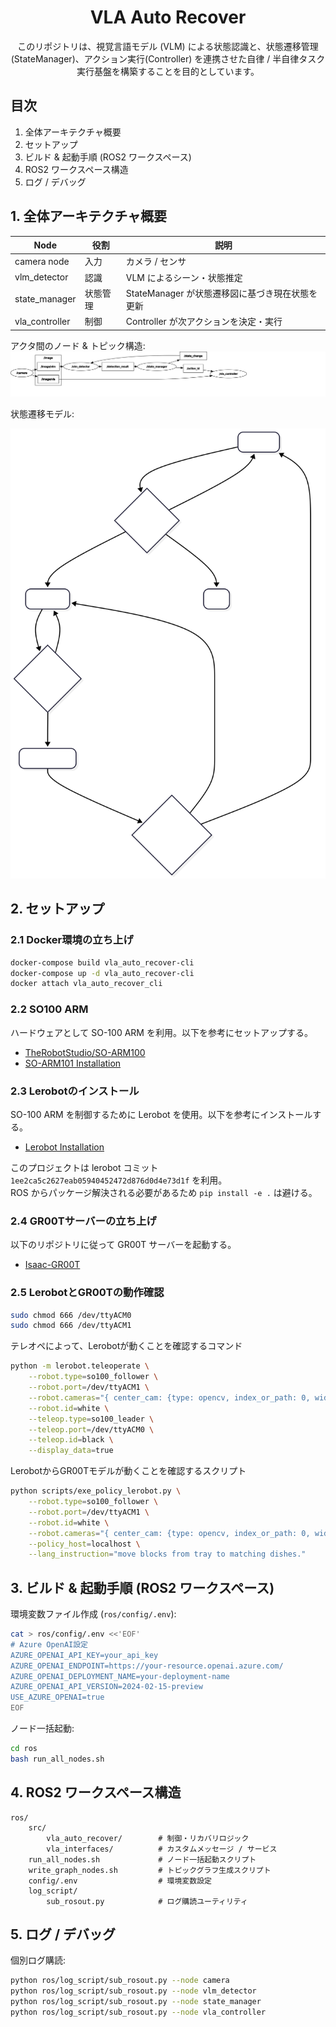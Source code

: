 <div align="center">

# VLA Auto Recover
このリポジトリは、視覚言語モデル (VLM) による状態認識と、状態遷移管理(StateManager)、アクション実行(Controller) を連携させた自律 / 半自律タスク実行基盤を構築することを目的としています。

</div>


## 目次
1. 全体アーキテクチャ概要
2. セットアップ
3. ビルド & 起動手順 (ROS2 ワークスペース)
4. ROS2 ワークスペース構造
5. ログ / デバッグ



## 1. 全体アーキテクチャ概要
| Node | 役割 | 説明 |
|------|--------|------|
| camera node | 入力 | カメラ / センサ |
| vlm_detector | 認識 | VLM によるシーン・状態推定 |
| state_manager | 状態管理 | StateManager が状態遷移図に基づき現在状態を更新 |
| vla_controller | 制御 | Controller が次アクションを決定・実行 |

アクタ間のノード & トピック構造:  
![Node構成](docs/nodes_graph.svg)

状態遷移モデル:  
<p align="center"><img src="docs/system_state.svg" alt="状態遷移図" width="520"></p>



## 2. セットアップ

### 2.1 Docker環境の立ち上げ
```bash
docker-compose build vla_auto_recover-cli
docker-compose up -d vla_auto_recover-cli
docker attach vla_auto_recover_cli
```


### 2.2 SO100 ARM
ハードウェアとして SO-100 ARM を利用。以下を参考にセットアップする。
- [TheRobotStudio/SO-ARM100](https://github.com/TheRobotStudio/SO-ARM100)
- [SO-ARM101 Installation](https://huggingface.co/docs/lerobot/so101)


### 2.3 Lerobotのインストール
SO-100 ARM を制御するために Lerobot を使用。以下を参考にインストールする。
- [Lerobot Installation](https://huggingface.co/docs/lerobot/installation)

このプロジェクトは lerobot コミット `1ee2ca5c2627eab05940452472d876d0d4e73d1f` を利用。  
ROS からパッケージ解決される必要があるため `pip install -e .` は避ける。


### 2.4 GR00Tサーバーの立ち上げ
以下のリポジトリに従って GR00T サーバーを起動する。
- [Isaac-GR00T](https://github.com/NVIDIA/Isaac-GR00T/tree/main)


### 2.5 LerobotとGR00Tの動作確認
``` bash
sudo chmod 666 /dev/ttyACM0
sudo chmod 666 /dev/ttyACM1
```

テレオペによって、Lerobotが動くことを確認するコマンド
``` bash
python -m lerobot.teleoperate \
    --robot.type=so100_follower \
    --robot.port=/dev/ttyACM1 \
    --robot.cameras="{ center_cam: {type: opencv, index_or_path: 0, width: 640, height: 480, fps: 30}, right_cam: {type: opencv, index_or_path: 2, width: 640, height: 480, fps: 30}}" \
    --robot.id=white \
    --teleop.type=so100_leader \
    --teleop.port=/dev/ttyACM0 \
    --teleop.id=black \
    --display_data=true
```

LerobotからGR00Tモデルが動くことを確認するスクリプト
``` bash
python scripts/exe_policy_lerobot.py \
    --robot.type=so100_follower \
    --robot.port=/dev/ttyACM1 \
    --robot.id=white \
    --robot.cameras="{ center_cam: {type: opencv, index_or_path: 0, width: 640, height: 480, fps: 30}, right_cam: {type: opencv, index_or_path: 2, width: 640, height: 480, fps: 30}}" \
    --policy_host=localhost \
    --lang_instruction="move blocks from tray to matching dishes."
```


## 3. ビルド & 起動手順 (ROS2 ワークスペース)

環境変数ファイル作成 (`ros/config/.env`):
```bash
cat > ros/config/.env <<'EOF'
# Azure OpenAI設定
AZURE_OPENAI_API_KEY=your_api_key
AZURE_OPENAI_ENDPOINT=https://your-resource.openai.azure.com/
AZURE_OPENAI_DEPLOYMENT_NAME=your-deployment-name
AZURE_OPENAI_API_VERSION=2024-02-15-preview
USE_AZURE_OPENAI=true
EOF
```

ノード一括起動:
```bash
cd ros
bash run_all_nodes.sh
```




## 4. ROS2 ワークスペース構造
```
ros/
	src/
		vla_auto_recover/        # 制御・リカバリロジック
		vla_interfaces/          # カスタムメッセージ / サービス
	run_all_nodes.sh             # ノード一括起動スクリプト
	write_graph_nodes.sh         # トピックグラフ生成スクリプト
	config/.env                  # 環境変数設定
	log_script/
		sub_rosout.py            # ログ購読ユーティリティ
```



## 5. ログ / デバッグ
個別ログ購読:
```bash
python ros/log_script/sub_rosout.py --node camera
python ros/log_script/sub_rosout.py --node vlm_detector
python ros/log_script/sub_rosout.py --node state_manager
python ros/log_script/sub_rosout.py --node vla_controller
```
